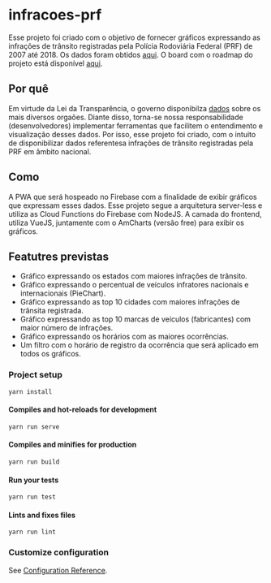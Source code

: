 # infracoes-prf
Esse projeto foi criado com o objetivo de fornecer gráficos expressando as infrações de trânsito registradas pela Polícia Rodoviária Federal (PRF) de 2007 até 2018.
Os dados foram obtidos [aqui](https://www.prf.gov.br/portal/dados-abertos/infracoes). 
O board com o roadmap do projeto está disponível [aqui](https://trello.com/b/H3kq61ZE/infracoes-transito-prf).

## Por quê
Em virtude da Lei da Transparência, o governo disponibilza [dados](http://dados.gov.br/) sobre os mais diversos orgaões. Diante disso, torna-se nossa responsabilidade (desenvolvedores) implementar ferramentas que facilitem o entendimento e visualização desses dados.
Por isso, esse projeto foi criado, com o intuito de disponibilizar dados referentesa infrações de trânsito registradas pela PRF em âmbito nacional.

## Como
A PWA que será hospeado no Firebase com a finalidade de exibir gráficos que expressam esses dados. Esse projeto segue a arquitetura server-less e utiliza as Cloud Functions do Firebase com NodeJS. A camada do frontend, utiliza VueJS, juntamente com o AmCharts (versão free) para exibir os gráficos.

## Featutres previstas
- Gráfico expressando os estados com maiores infrações de trânsito.
- Gráfico expressando o percentual de veículos infratores nacionais e internacionais (PieChart).
- Gráfico expressando as top 10 cidades com maiores infrações de trânsita registrada.
- Gráfico expressando as top 10 marcas de veículos (fabricantes) com maior número de infrações.
- Gráfico expressando os horários com as maiores ocorrências.
- Um filtro com o horário de registro da ocorrência que será aplicado em todos os gráficos.

### Project setup
```
yarn install
```

#### Compiles and hot-reloads for development
```
yarn run serve
```

#### Compiles and minifies for production
```
yarn run build
```

#### Run your tests
```
yarn run test
```

#### Lints and fixes files
```
yarn run lint
```

### Customize configuration
See [Configuration Reference](https://cli.vuejs.org/config/).
